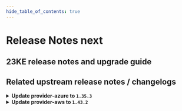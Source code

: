 ```yaml
---
hide_table_of_contents: true
---
```


# Release Notes next

## 23KE release notes and upgrade guide

## Related upstream release notes / changelogs


<details>
<summary><b>Update provider-azure to <code>1.35.3</code></b></summary>

# [gardener-extension-provider-azure]
## 🏃 Others
* *[OPERATOR]* Remove the error code check from `NodesChecker` to prevent nil pointer panic. ([gardener/gardener-extension-provider-azure#684](https://github.com/gardener/gardener-extension-provider-azure/pull/684), [@acumino](https://github.com/acumino))

</details>

<details>
<summary><b>Update provider-aws to <code>1.43.2</code></b></summary>

# [gardener-extension-provider-aws]
## 🏃 Others
* *[OPERATOR]* Remove the error code check from `NodesChecker` to prevent nil pointer panic. ([gardener/gardener-extension-provider-aws#748](https://github.com/gardener/gardener-extension-provider-aws/pull/748), [@acumino](https://github.com/acumino))

</details>
